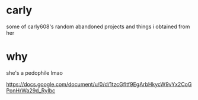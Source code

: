 # carly
some of carly608's random abandoned projects and things i obtained from her
# why
she's a pedophile lmao

https://docs.google.com/document/u/0/d/1tzcGfltf9EgArbHkycW9vYx2CoGPonHrWa29d_RyIbc

